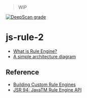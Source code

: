 > WIP

[![DeepScan grade](https://deepscan.io/api/teams/14266/projects/22781/branches/677154/badge/grade.svg)](https://deepscan.io/dashboard#view=project&tid=14266&pid=22781&bid=677154)
# js-rule-2
- [What is Rule Engine?](https://github.com/branlice/js-rule-2/wiki/%E4%BB%80%E4%B9%88%E6%98%AF%E8%A7%84%E5%88%99%E5%BC%95%E6%93%8E%EF%BC%9F) 
- [A simple architecture diagram](https://www.processon.com/view/link/635776976376896b5fa0e80a)

## Reference
- [Building Custom Rule Engines](https://www.amzi.com/articles/rule_engines.htm)
- [JSR 94: JavaTM Rule Engine API](https://www.jcp.org/en/jsr/detail?id=94)
